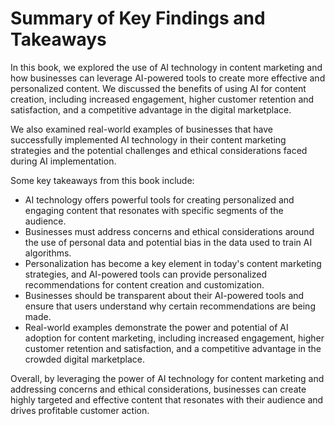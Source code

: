 Summary of Key Findings and Takeaways
=================================================

In this book, we explored the use of AI technology in content marketing and how businesses can leverage AI-powered tools to create more effective and personalized content. We discussed the benefits of using AI for content creation, including increased engagement, higher customer retention and satisfaction, and a competitive advantage in the digital marketplace.

We also examined real-world examples of businesses that have successfully implemented AI technology in their content marketing strategies and the potential challenges and ethical considerations faced during AI implementation.

Some key takeaways from this book include:

* AI technology offers powerful tools for creating personalized and engaging content that resonates with specific segments of the audience.
* Businesses must address concerns and ethical considerations around the use of personal data and potential bias in the data used to train AI algorithms.
* Personalization has become a key element in today's content marketing strategies, and AI-powered tools can provide personalized recommendations for content creation and customization.
* Businesses should be transparent about their AI-powered tools and ensure that users understand why certain recommendations are being made.
* Real-world examples demonstrate the power and potential of AI adoption for content marketing, including increased engagement, higher customer retention and satisfaction, and a competitive advantage in the crowded digital marketplace.

Overall, by leveraging the power of AI technology for content marketing and addressing concerns and ethical considerations, businesses can create highly targeted and effective content that resonates with their audience and drives profitable customer action.
